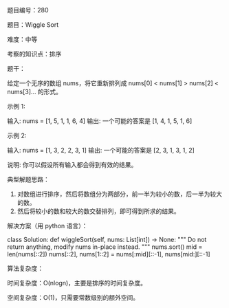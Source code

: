 题目编号：280

题目：Wiggle Sort

难度：中等

考察的知识点：排序

题干：

给定一个无序的数组 nums，将它重新排列成 nums[0] < nums[1] > nums[2] < nums[3]... 的形式。

示例 1:

输入: nums = [1, 5, 1, 1, 6, 4]
输出: 一个可能的答案是 [1, 4, 1, 5, 1, 6]

示例 2:

输入: nums = [1, 3, 2, 2, 3, 1]
输出: 一个可能的答案是 [2, 3, 1, 3, 1, 2]

说明:
你可以假设所有输入都会得到有效的结果。

典型解题思路：

1. 对数组进行排序，然后将数组分为两部分，前一半为较小的数，后一半为较大的数。
2. 然后将较小的数和较大的数交替排列，即可得到所求的结果。

解决方案（用 python 语言）：

class Solution:
    def wiggleSort(self, nums: List[int]) -> None:
        """
        Do not return anything, modify nums in-place instead.
        """
        nums.sort()
        mid = len(nums[::2])
        nums[::2], nums[1::2] = nums[:mid][::-1], nums[mid:][::-1]

算法复杂度：

时间复杂度：O(nlogn)，主要是排序的时间复杂度。

空间复杂度：O(1)，只需要常数级别的额外空间。